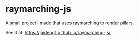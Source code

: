 # raymarching-js
A small project I made that uses raymarching to render pillars.

See it at: https://jaideng1.github.io/raymarching-js/
